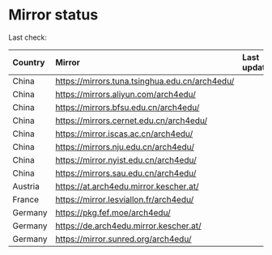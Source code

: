 <script src="./time.js"></script>
# Mirror status
Last check: <script type="text/javascript">localize(1718141285.5147214);</script>

|Country|Mirror|Last update|
|:------|:-----|:----------|
|China|https://mirrors.tuna.tsinghua.edu.cn/arch4edu/|<script type="text/javascript">localize(1718087677);</script>|
|China|https://mirrors.aliyun.com/arch4edu/|<script type="text/javascript">localize(1718087677);</script>|
|China|https://mirrors.bfsu.edu.cn/arch4edu/|<script type="text/javascript">localize(1718087677);</script>|
|China|https://mirrors.cernet.edu.cn/arch4edu/|<script type="text/javascript">localize(1718087677);</script>|
|China|https://mirror.iscas.ac.cn/arch4edu/|<script type="text/javascript">localize(1718087677);</script>|
|China|https://mirrors.nju.edu.cn/arch4edu/|<script type="text/javascript">localize(1718044465);</script>|
|China|https://mirror.nyist.edu.cn/arch4edu/|<script type="text/javascript">localize(1718087677);</script>|
|China|https://mirrors.sau.edu.cn/arch4edu/|<script type="text/javascript">localize(1718087677);</script>|
|Austria|https://at.arch4edu.mirror.kescher.at/|<script type="text/javascript">localize(1718087677);</script>|
|France|https://mirror.lesviallon.fr/arch4edu/|<script type="text/javascript">localize(1718087677);</script>|
|Germany|https://pkg.fef.moe/arch4edu/|<script type="text/javascript">localize(1718087677);</script>|
|Germany|https://de.arch4edu.mirror.kescher.at/|<script type="text/javascript">localize(1718087677);</script>|
|Germany|https://mirror.sunred.org/arch4edu/|<script type="text/javascript">localize(1718087677);</script>|

<script src="./tablefilter/tablefilter.js"></script>
<script src="./table.js"></script>